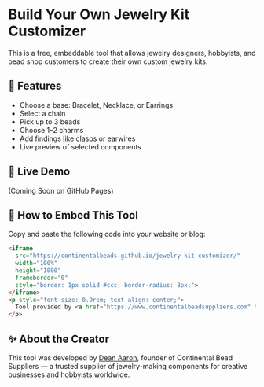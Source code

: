 # Build Your Own Jewelry Kit Customizer

This is a free, embeddable tool that allows jewelry designers, hobbyists, and bead shop customers to create their own custom jewelry kits.

## 🧰 Features
- Choose a base: Bracelet, Necklace, or Earrings
- Select a chain
- Pick up to 3 beads
- Choose 1–2 charms
- Add findings like clasps or earwires
- Live preview of selected components

## 🚀 Live Demo
(Coming Soon on GitHub Pages)

## 💾 How to Embed This Tool

Copy and paste the following code into your website or blog:

```html
<iframe 
  src="https://continentalbeads.github.io/jewelry-kit-customizer/" 
  width="100%" 
  height="1000" 
  frameborder="0" 
  style="border: 1px solid #ccc; border-radius: 8px;">
</iframe>
<p style="font-size: 0.9rem; text-align: center;">
  Tool provided by <a href="https://www.continentalbeadsuppliers.com" target="_blank" rel="noopener">Continental Bead Suppliers</a>
</p>
```

## ✨ About the Creator

This tool was developed by [Dean Aaron](https://www.continentalbeadsuppliers.com), founder of Continental Bead Suppliers — a trusted supplier of jewelry-making components for creative businesses and hobbyists worldwide.
